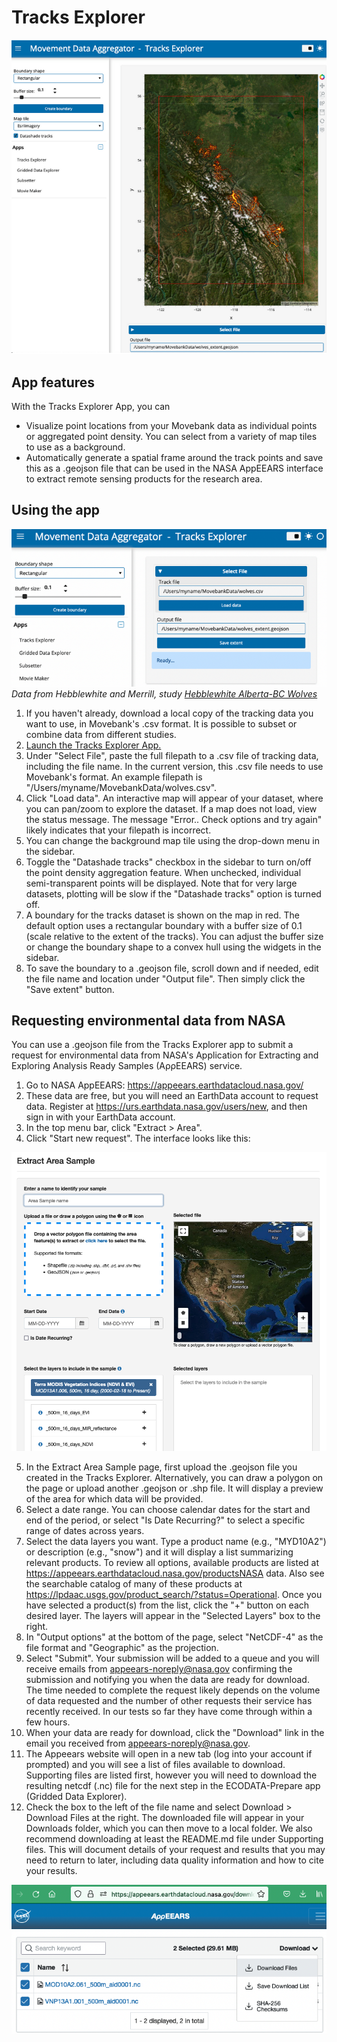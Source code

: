 # Tracks Explorer

![tracks_explorer_map](../images/tracks_explorer_map.png)

## App features

With the Tracks Explorer App, you can
- Visualize point locations from your Movebank data as individual points or aggregated point density. You can select from a variety of map tiles to use as a background.
- Automatically generate a spatial frame around the track points and save this as a .geojson file that can be used in the NASA AppEEARS interface to extract remote sensing products for the research area.

## Using the app

![tracks_explorer_start](../images/tracks_explorer_start.png)
*Data from Hebblewhite and Merrill, study [Hebblewhite Alberta-BC Wolves](https://www.movebank.org/cms/webapp?gwt_fragment=page=studies,path=study209824313)*

1. If you haven't already, download a local copy of the tracking data you want to use, in Movebank's .csv format. It is possible to subset or combine data from different studies.
2. [Launch the Tracks Explorer App.](https://ecodata-apps.readthedocs.io/en/latest/user_guide/index.html#getting_started)
3. Under "Select File", paste the full filepath to a .csv file of tracking data, including the file name. In the current version, this .csv file needs to use Movebank's format. An example filepath is "/Users/myname/MovebankData/wolves.csv".
4. Click "Load data". An interactive map will appear of your dataset, where you can pan/zoom to explore the dataset. If a map does not load, view the status message. The message "Error.. Check options and try again" likely indicates that your filepath is incorrect.
5. You can change the background map tile using the drop-down menu in the sidebar.
6. Toggle the "Datashade tracks" checkbox in the sidebar to turn on/off the point density aggregation feature. When unchecked, individual semi-transparent points will be displayed. Note that for very large datasets, plotting will be slow if the "Datashade tracks" option is turned off.
7. A boundary for the tracks dataset is shown on the map in red. The default option uses a rectangular boundary with a buffer size of 0.1 (scale relative to the extent of the tracks). You can adjust the buffer size or change the boundary shape to a convex hull using the widgets in the sidebar.
8. To save the boundary to a .geojson file, scroll down and if needed, edit the file name and location under "Output file". Then simply click the "Save extent" button.

## Requesting environmental data from NASA

You can use a .geojson file from the Tracks Explorer app to submit a request for environmental data from NASA's Application for Extracting and Exploring Analysis Ready Samples (AρρEEARS) service. 
1. Go to NASA AppEEARS: https://appeears.earthdatacloud.nasa.gov/ 
2. These data are free, but you will need an EarthData account to request data. Register at https://urs.earthdata.nasa.gov/users/new, and then sign in with your EarthData account. 
3. In the top menu bar, click "Extract > Area".
4. Click "Start new request". The interface looks like this:

![appeears_area_sample](../images/appeears_area_sample.png)

5. In the Extract Area Sample page, first upload the .geojson file you created in the Tracks Explorer. Alternatively, you can draw a polygon on the page or upload another .geojson or .shp file. It will display a preview of the area for which data will be provided.
6. Select a date range. You can choose calendar dates for the start and end of the period, or select "Is Date Recurring?" to select a specific range of dates across years. 
7. Select the data layers you want. Type a product name (e.g., "MYD10A2") or description (e.g., "snow") and it will display a list summarizing relevant products. To review all options, available products are listed at https://appeears.earthdatacloud.nasa.gov/productsNASA data. Also see the searchable catalog of many of these products at https://lpdaac.usgs.gov/product_search/?status=Operational. Once you have selected a product(s) from the list, click the "+" button on each desired layer. The layers will appear in the "Selected Layers" box to the right.
8. In "Output options" at the bottom of the page, select "NetCDF-4" as the file format and "Geographic" as the projection.
9. Select "Submit". Your submission will be added to a queue and you will receive emails from appeears-noreply@nasa.gov confirming the submission and notifying you when the data are ready for download. The time needed to complete the request likely depends on the volume of data requested and the number of other requests their service has recently received. In our tests so far they have come through within a few hours.
10. When your data are ready for download, click the "Download" link in the email you received from appeears-noreply@nasa.gov.
11. The Appeears website will open in a new tab (log into your account if prompted) and you will see a list of files available to download. Supporting files are listed first, however you will need to download the resulting netcdf (.nc) file for the next step in the ECODATA-Prepare app (Gridded Data Explorer). 
12. Check the box to the left of the file name and select Download > Download Files at the right. The downloaded file will appear in your Downloads folder, which you can then move to a local folder. We also recommend downloading at least the README.md file under Supporting files. This will document details of your request and results that you may need to return to later, including data quality information and how to cite your results. 

![appeears_download](../images/appeears_download.png)